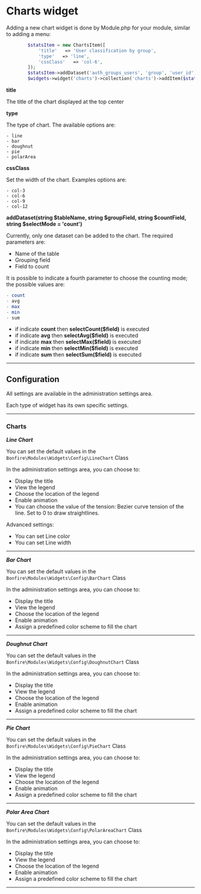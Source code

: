 # Charts widget

Adding a new chart widget is done by Module.php for your module, similar to adding a menu:

```php
		$statsItem = new ChartsItem([
			'title'   => 'User classification by group',
			'type'   => 'line',
			'cssClass'   => 'col-6',
		]);
		$statsItem->addDataset('auth_groups_users', 'group', 'user_id');
		$widgets->widget('charts')->collection('charts')->addItem($statsItem);
```

**title**

The title of the chart displayed at the top center

**type**

The type of chart.
The available options are:
```
- line
- bar
- doughnut
- pie
- polarArea
```

**cssClass**

Set the width of the chart.
Examples options are:
```
- col-3
- col-6
- col-9
- col-12
```

**addDataset(string $tableName, string $groupField, string $countField, string $selectMode = 'count')**

Currently, only one dataset can be added to the chart. The required parameters are:

- Name of the table
- Grouping field
- Field to count

It is possible to indicate a fourth parameter to choose the counting mode; the possible values are:

```php
- count
- avg
- max
- min
- sum
```

- if indicate **count** then **selectCount($field)** is executed
- if indicate **avg** then **selectAvg($field)**  is executed
- if indicate **max** then **selectMax($field)**  is executed
- if indicate **min** then **selectMin($field)**  is executed
- if indicate **sum** then **selectSum($field)**  is executed

---

## Configuration

All settings are available in the administration settings area.

Each type of widget has its own specific settings.

---

### Charts ###

***Line Chart***

You can set the default values in the `Bonfire\Modules\Widgets\Config\LineChart` Class

In the administration settings area, you can choose to:
- Display the title
- View the legend
- Choose the location of the legend
- Enable animation
- You can choose the value of the tension: Bezier curve tension of the line. Set to 0 to draw straightlines.

Advanced settings:

- You can set Line color
- You can set Line width

---

***Bar Chart***

You can set the default values in the `Bonfire\Modules\Widgets\Config\BarChart` Class

In the administration settings area, you can choose to:
- Display the title
- View the legend
- Choose the location of the legend
- Enable animation
- Assign a predefined color scheme to fill the chart

---

***Doughnut Chart***

You can set the default values in the `Bonfire\Modules\Widgets\Config\DoughnutChart` Class

In the administration settings area, you can choose to:
- Display the title
- View the legend
- Choose the location of the legend
- Enable animation
- Assign a predefined color scheme to fill the chart

---

***Pie Chart***

You can set the default values in the `Bonfire\Modules\Widgets\Config\PieChart` Class

In the administration settings area, you can choose to:
- Display the title
- View the legend
- Choose the location of the legend
- Enable animation
- Assign a predefined color scheme to fill the chart

---

***Polar Area Chart***

You can set the default values in the `Bonfire\Modules\Widgets\Config\PolarAreaChart` Class

In the administration settings area, you can choose to:
- Display the title
- View the legend
- Choose the location of the legend
- Enable animation
- Assign a predefined color scheme to fill the chart

---
